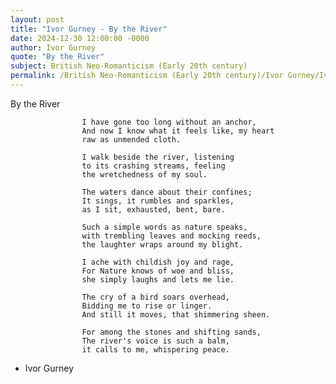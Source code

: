 ```yaml
---
layout: post
title: "Ivor Gurney - By the River"
date: 2024-12-30 12:00:00 -0000
author: Ivor Gurney
quote: "By the River"
subject: British Neo-Romanticism (Early 20th century)
permalink: /British Neo-Romanticism (Early 20th century)/Ivor Gurney/Ivor Gurney - By the River
---
```


By the River

                    I have gone too long without an anchor,
                    And now I know what it feels like, my heart
                    raw as unmended cloth.
                    
                    I walk beside the river, listening
                    to its crashing streams, feeling
                    the wretchedness of my soul.
                    
                    The waters dance about their confines;
                    It sings, it rumbles and sparkles,
                    as I sit, exhausted, bent, bare.
                    
                    Such a simple words as nature speaks,
                    with trembling leaves and mocking reeds,
                    the laughter wraps around my blight.
                    
                    I ache with childish joy and rage,
                    For Nature knows of woe and bliss,
                    she simply laughs and lets me lie.
                    
                    The cry of a bird soars overhead,
                    Bidding me to rise or linger.
                    And still it moves, that shimmering sheen.
                    
                    For among the stones and shifting sands,
                    The river's voice is such a balm,
                    it calls to me, whispering peace.

- Ivor Gurney
